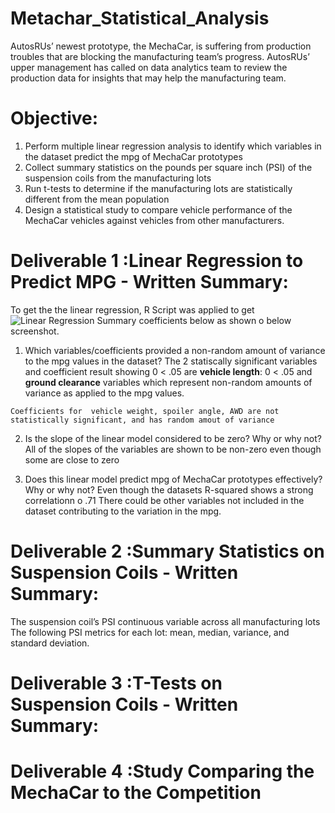# Metachar_Statistical_Analysis

AutosRUs’ newest prototype, the MechaCar, is suffering from production troubles that are blocking the manufacturing team’s progress. AutosRUs’ upper management has called on data analytics team to review the production data for insights that may help the manufacturing team.

# Objective:
1. Perform multiple linear regression analysis to identify which variables in the dataset predict the mpg of MechaCar prototypes
2. Collect summary statistics on the pounds per square inch (PSI) of the suspension coils from the manufacturing lots
3. Run t-tests to determine if the manufacturing lots are statistically different from the mean population
4. Design a statistical study to compare vehicle performance of the MechaCar vehicles against vehicles from other manufacturers.

# Deliverable 1 :Linear Regression to Predict MPG - Written Summary:

To get the the linear regression, R Script was applied to get ![Linear Regression Summary](https://user-images.githubusercontent.com/92903447/153779638-499405a2-0a07-459c-87a5-18c09004776e.png)
coefficients below as shown o below screenshot.  



  1. Which variables/coefficients provided a non-random amount of variance to the mpg values in the dataset?
    The 2 statiscally significant variables and coefficient result showing 0 < .05 are **vehicle length**: 0 < .05 and **ground clearance** variables which  represent non-random amounts of variance as applied to the mpg values.
    
    Coefficients for  vehicle weight, spoiler angle, AWD are not statistically significant, and has random amout of variance 

  2. Is the slope of the linear model considered to be zero? Why or why not?
    All of the slopes of the variables are shown to be non-zero even though some are close to zero
 
  3. Does this linear model predict mpg of MechaCar prototypes effectively? Why or why not?
  Even though the datasets R-squared shows a strong correlationn o .71 There could be other variables not included in the dataset contributing to the variation in the mpg.


# Deliverable 2 :Summary Statistics on Suspension Coils - Written Summary:

The suspension coil’s PSI continuous variable across all manufacturing lots
The following PSI metrics for each lot: mean, median, variance, and standard deviation.

# Deliverable 3 :T-Tests on Suspension Coils  - Written Summary:

# Deliverable 4 :Study Comparing the MechaCar to the Competition

